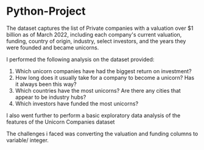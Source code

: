 # Python-Project
The dataset captures the list of Private companies with a valuation over $1 billion as of March 2022, including each company's current valuation, funding, country of origin, industry, select investors, and the years they were founded and became unicorns.

I performed the following analysis on the dataset provided:
1. Which unicorn companies have had the biggest return on investment?
2. How long does it usually take for a company to become a unicorn? Has it always
been this way?
3. Which countries have the most unicorns? Are there any cities that appear to be
industry hubs?
4. Which investors have funded the most unicorns?

I also went further to perform a basic exploratory data analysis of the features of the Unicorn Companies dataset

The challenges i faced was converting the valuation and funding columns to variable/ integer.
